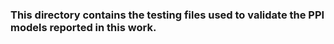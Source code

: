 <h3>This directory contains the testing files used to validate the PPI models reported in this work.</h3>

